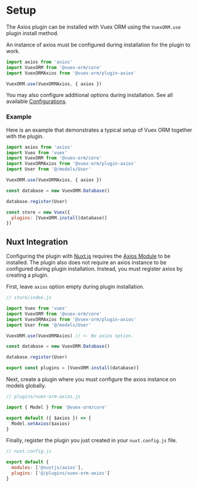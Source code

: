 # Setup

The Axios plugin can be installed with Vuex ORM using the `VuexORM.use` plugin install method.

An instance of axios must be configured during installation for the plugin to work.

```js
import axios from 'axios'
import VuexORM from '@vuex-orm/core'
import VuexORMAxios from '@vuex-orm/plugin-axios'

VuexORM.use(VuexORMAxios, { axios })
```

You may also configure additional options during installation. See all available [Configurations](./configurations.md).

### Example

Here is an example that demonstrates a typical setup of Vuex ORM together with the plugin.


```js
import axios from 'axios'
import Vuex from 'vuex'
import VuexORM from '@vuex-orm/core'
import VuexORMAxios from '@vuex-orm/plugin-axios'
import User from '@/models/User'

VuexORM.use(VuexORMAxios, { axios })

const database = new VuexORM.Database()

database.register(User)

const store = new Vuex({
  plugins: [VuexORM.install(database)]
})
```

## Nuxt Integration

Configuring the plugin with [Nuxt.js](https://nuxtjs.org/) requires the [Axios Module](https://axios.nuxtjs.org/) to be installed. The plugin also does not require an axios instance to be configured during plugin installation. Instead, you must register axios by creating a plugin.

First, leave `axios` option empty during plugin installation.

```js
// store/index.js

import Vuex from 'vuex'
import VuexORM from '@vuex-orm/core'
import VuexORMAxios from '@vuex-orm/plugin-axios'
import User from '@/models/User'

VuexORM.use(VuexORMAxios) // <- No axios option.

const database = new VuexORM.Database()

database.register(User)

export const plugins = [VuexORM.install(database)]
```

Next, create a plugin where you must configure the axios instance on models globally.

```js
// plugins/vuex-orm-axios.js

import { Model } from '@vuex-orm/core'

export default ({ $axios }) => {
  Model.setAxios($axios)
}
```

Finally, register the plugin you just created in your `nuxt.config.js` file.

```js
// nuxt.config.js

export default {
  modules: ['@nuxtjs/axios'],
  plugins: ['@/plugins/vuex-orm-axios']
}
```
